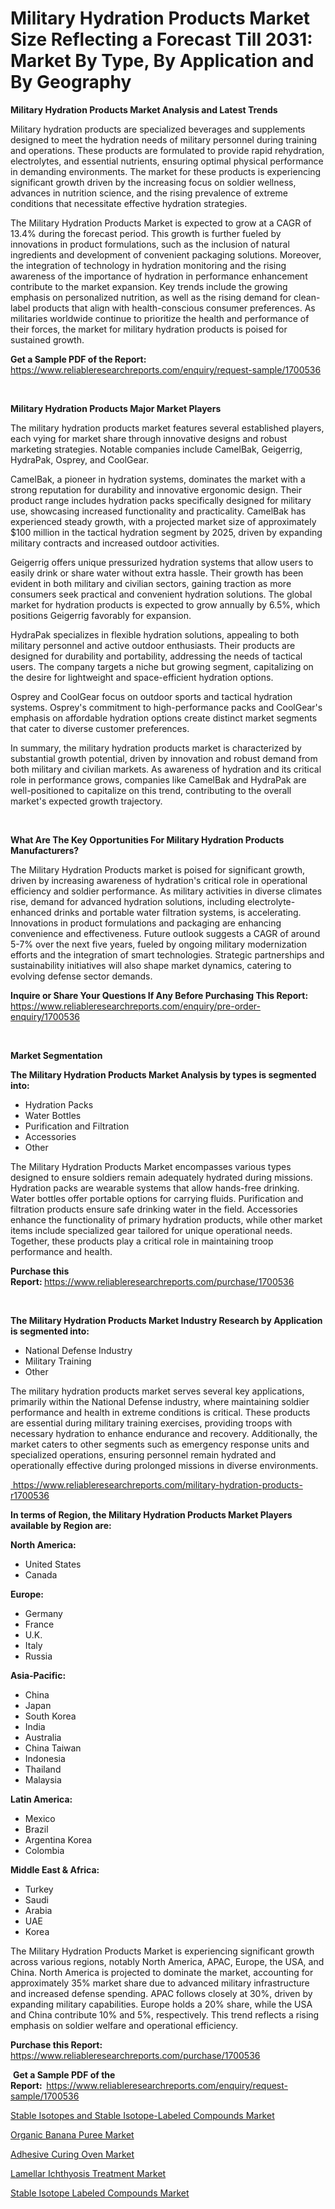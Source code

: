 <p><h1>Military Hydration Products Market Size Reflecting a Forecast Till 2031: Market By Type, By Application and By Geography</h1></p><p><strong>Military Hydration Products Market Analysis and Latest Trends</strong></p>
<p><p>Military hydration products are specialized beverages and supplements designed to meet the hydration needs of military personnel during training and operations. These products are formulated to provide rapid rehydration, electrolytes, and essential nutrients, ensuring optimal physical performance in demanding environments. The market for these products is experiencing significant growth driven by the increasing focus on soldier wellness, advances in nutrition science, and the rising prevalence of extreme conditions that necessitate effective hydration strategies.</p><p>The Military Hydration Products Market is expected to grow at a CAGR of 13.4% during the forecast period. This growth is further fueled by innovations in product formulations, such as the inclusion of natural ingredients and development of convenient packaging solutions. Moreover, the integration of technology in hydration monitoring and the rising awareness of the importance of hydration in performance enhancement contribute to the market expansion. Key trends include the growing emphasis on personalized nutrition, as well as the rising demand for clean-label products that align with health-conscious consumer preferences. As militaries worldwide continue to prioritize the health and performance of their forces, the market for military hydration products is poised for sustained growth.</p></p>
<p><strong>Get a Sample PDF of the Report:&nbsp;</strong> <a href="https://www.reliableresearchreports.com/enquiry/request-sample/1700536?utm_campaign=3&utm_medium=2&utm_source=Github&utm_content=ia&utm_term=21102024&utm_id=military-hydration-products">https://www.reliableresearchreports.com/enquiry/request-sample/1700536</a></p>
<p>&nbsp;</p>
<p><strong>Military Hydration Products Major Market Players</strong></p>
<p><p>The military hydration products market features several established players, each vying for market share through innovative designs and robust marketing strategies. Notable companies include CamelBak, Geigerrig, HydraPak, Osprey, and CoolGear.</p><p>CamelBak, a pioneer in hydration systems, dominates the market with a strong reputation for durability and innovative ergonomic design. Their product range includes hydration packs specifically designed for military use, showcasing increased functionality and practicality. CamelBak has experienced steady growth, with a projected market size of approximately $100 million in the tactical hydration segment by 2025, driven by expanding military contracts and increased outdoor activities.</p><p>Geigerrig offers unique pressurized hydration systems that allow users to easily drink or share water without extra hassle. Their growth has been evident in both military and civilian sectors, gaining traction as more consumers seek practical and convenient hydration solutions. The global market for hydration products is expected to grow annually by 6.5%, which positions Geigerrig favorably for expansion.</p><p>HydraPak specializes in flexible hydration solutions, appealing to both military personnel and active outdoor enthusiasts. Their products are designed for durability and portability, addressing the needs of tactical users. The company targets a niche but growing segment, capitalizing on the desire for lightweight and space-efficient hydration options.</p><p>Osprey and CoolGear focus on outdoor sports and tactical hydration systems. Osprey's commitment to high-performance packs and CoolGear's emphasis on affordable hydration options create distinct market segments that cater to diverse customer preferences.</p><p>In summary, the military hydration products market is characterized by substantial growth potential, driven by innovation and robust demand from both military and civilian markets. As awareness of hydration and its critical role in performance grows, companies like CamelBak and HydraPak are well-positioned to capitalize on this trend, contributing to the overall market's expected growth trajectory.</p></p>
<p>&nbsp;</p>
<p><strong>What Are The Key Opportunities For Military Hydration Products Manufacturers?</strong></p>
<p><p>The Military Hydration Products market is poised for significant growth, driven by increasing awareness of hydration's critical role in operational efficiency and soldier performance. As military activities in diverse climates rise, demand for advanced hydration solutions, including electrolyte-enhanced drinks and portable water filtration systems, is accelerating. Innovations in product formulations and packaging are enhancing convenience and effectiveness. Future outlook suggests a CAGR of around 5-7% over the next five years, fueled by ongoing military modernization efforts and the integration of smart technologies. Strategic partnerships and sustainability initiatives will also shape market dynamics, catering to evolving defense sector demands.</p></p>
<p><strong>Inquire or Share Your Questions If Any Before Purchasing This Report:</strong> <a href="https://www.reliableresearchreports.com/enquiry/pre-order-enquiry/1700536?utm_campaign=3&utm_medium=2&utm_source=Github&utm_content=ia&utm_term=21102024&utm_id=military-hydration-products">https://www.reliableresearchreports.com/enquiry/pre-order-enquiry/1700536</a></p>
<p>&nbsp;</p>
<p><strong>Market Segmentation</strong></p>
<p><strong>The Military Hydration Products Market Analysis by types is segmented into:</strong></p>
<p><ul><li>Hydration Packs</li><li>Water Bottles</li><li>Purification and Filtration</li><li>Accessories</li><li>Other</li></ul></p>
<p><p>The Military Hydration Products Market encompasses various types designed to ensure soldiers remain adequately hydrated during missions. Hydration packs are wearable systems that allow hands-free drinking. Water bottles offer portable options for carrying fluids. Purification and filtration products ensure safe drinking water in the field. Accessories enhance the functionality of primary hydration products, while other market items include specialized gear tailored for unique operational needs. Together, these products play a critical role in maintaining troop performance and health.</p></p>
<p><strong>Purchase this Report:&nbsp;</strong><a href="https://www.reliableresearchreports.com/purchase/1700536?utm_campaign=3&utm_medium=2&utm_source=Github&utm_content=ia&utm_term=21102024&utm_id=military-hydration-products">https://www.reliableresearchreports.com/purchase/1700536</a></p>
<p>&nbsp;</p>
<p><strong>The Military Hydration Products Market Industry Research by Application is segmented into:</strong></p>
<p><ul><li>National Defense Industry</li><li>Military Training</li><li>Other</li></ul></p>
<p><p>The military hydration products market serves several key applications, primarily within the National Defense industry, where maintaining soldier performance and health in extreme conditions is critical. These products are essential during military training exercises, providing troops with necessary hydration to enhance endurance and recovery. Additionally, the market caters to other segments such as emergency response units and specialized operations, ensuring personnel remain hydrated and operationally effective during prolonged missions in diverse environments.</p></p>
<p><a href="https://www.reliableresearchreports.com/military-hydration-products-r1700536?utm_campaign=3&utm_medium=2&utm_source=Github&utm_content=ia&utm_term=21102024&utm_id=military-hydration-products">&nbsp;https://www.reliableresearchreports.com/military-hydration-products-r1700536</a></p>
<p><strong>In terms of Region, the Military Hydration Products Market Players available by Region are:</strong></p>
<p>
    <p> <strong> North America: </strong>
        <ul>
            <li>United States</li>
            <li>Canada</li>
        </ul>
        </p> 
    <p> <strong> Europe: </strong>
        <ul>
            <li>Germany</li>
            <li>France</li>
            <li>U.K.</li>
            <li>Italy</li>
            <li>Russia</li>
        </ul>
        </p> 
    <p> <strong> Asia-Pacific: </strong>
        <ul>
            <li>China</li>
            <li>Japan</li>
            <li>South Korea</li>
            <li>India</li>
            <li>Australia</li>
            <li>China Taiwan</li>
            <li>Indonesia</li>
            <li>Thailand</li>
            <li>Malaysia</li>
        </ul>
        </p> 
    <p> <strong> Latin America: </strong>
        <ul>
            <li>Mexico</li>
            <li>Brazil</li>
            <li>Argentina Korea</li>
            <li>Colombia</li>
        </ul>
        </p> 
    <p> <strong> Middle East & Africa: </strong>
        <ul>
            <li>Turkey</li>
            <li>Saudi</li>
            <li>Arabia</li>
            <li>UAE</li>
            <li>Korea</li>
        </ul>
    </p>
    </p>
<p><p>The Military Hydration Products Market is experiencing significant growth across various regions, notably North America, APAC, Europe, the USA, and China. North America is projected to dominate the market, accounting for approximately 35% market share due to advanced military infrastructure and increased defense spending. APAC follows closely at 30%, driven by expanding military capabilities. Europe holds a 20% share, while the USA and China contribute 10% and 5%, respectively. This trend reflects a rising emphasis on soldier welfare and operational efficiency.</p></p>
<p><strong>Purchase this Report: </strong><a href="https://www.reliableresearchreports.com/purchase/1700536?utm_campaign=3&utm_medium=2&utm_source=Github&utm_content=ia&utm_term=21102024&utm_id=military-hydration-products">https://www.reliableresearchreports.com/purchase/1700536</a></p>
<p>&nbsp;<strong>Get a Sample PDF of the Report:&nbsp;&nbsp;</strong><a href="https://www.reliableresearchreports.com/enquiry/request-sample/1700536?utm_campaign=3&utm_medium=2&utm_source=Github&utm_content=ia&utm_term=21102024&utm_id=military-hydration-products">https://www.reliableresearchreports.com/enquiry/request-sample/1700536</a></p>
<p><strong></strong></p>
<p><p><a href="https://github.com/nifongekclosebn1/Market-Research-Report-List-1/blob/main/stable-isotopes-and-stable-isotope-labeled-compounds-market.md?utm_campaign=3&utm_medium=2&utm_source=Github&utm_content=ia&utm_term=21102024&utm_id=military-hydration-products">Stable Isotopes and Stable Isotope-Labeled Compounds Market</a></p><p><a href="https://www.linkedin.com/pulse/booming-organic-banana-puree-market-sector-analysis-growth-obrze?utm_campaign=3&utm_medium=2&utm_source=Github&utm_content=ia&utm_term=21102024&utm_id=military-hydration-products">Organic Banana Puree Market</a></p><p><a href="https://issuu.com/reportprime-2/docs/adhesive-curing-oven-market-size-20_080203f90cf554?utm_campaign=3&utm_medium=2&utm_source=Github&utm_content=ia&utm_term=21102024&utm_id=military-hydration-products">Adhesive Curing Oven Market</a></p><p><a href="https://www.linkedin.com/pulse/lamellar-ichthyosis-treatment-market-size-status-forecast-2024-2031-nxhqc?utm_campaign=3&utm_medium=2&utm_source=Github&utm_content=ia&utm_term=21102024&utm_id=military-hydration-products">Lamellar Ichthyosis Treatment Market</a></p><p><a href="https://github.com/maximinauago/Market-Research-Report-List-1/blob/main/stable-isotope-labeled-compounds-market.md?utm_campaign=3&utm_medium=2&utm_source=Github&utm_content=ia&utm_term=21102024&utm_id=military-hydration-products">Stable Isotope Labeled Compounds Market</a></p></p>